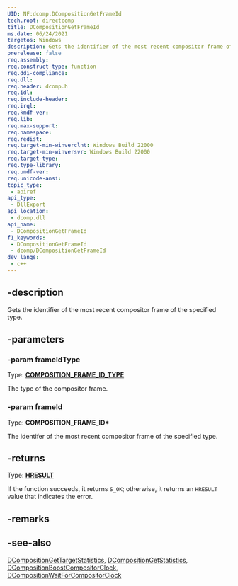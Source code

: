 ```yaml
---
UID: NF:dcomp.DCompositionGetFrameId
tech.root: directcomp
title: DCompositionGetFrameId
ms.date: 06/24/2021
targetos: Windows
description: Gets the identifier of the most recent compositor frame of the specified type.
prerelease: false
req.assembly: 
req.construct-type: function
req.ddi-compliance: 
req.dll: 
req.header: dcomp.h
req.idl: 
req.include-header: 
req.irql: 
req.kmdf-ver: 
req.lib: 
req.max-support: 
req.namespace: 
req.redist: 
req.target-min-winverclnt: Windows Build 22000
req.target-min-winversvr: Windows Build 22000
req.target-type: 
req.type-library: 
req.umdf-ver: 
req.unicode-ansi: 
topic_type:
 - apiref
api_type:
 - DllExport
api_location:
 - dcomp.dll
api_name:
 - DCompositionGetFrameId
f1_keywords:
 - DCompositionGetFrameId
 - dcomp/DCompositionGetFrameId
dev_langs:
 - c++
---
```


## -description

Gets the identifier of the most recent compositor frame of the specified type.

## -parameters

### -param frameIdType

Type: **[COMPOSITION_FRAME_ID_TYPE](../dcomptypes/ne-dcomptypes-composition_frame_id_type.md)**

The type of the compositor frame.

### -param frameId

Type: **COMPOSITION_FRAME_ID\***

The identifer of the most recent compositor frame of the specified type.

## -returns

Type: **[HRESULT](/windows/win32/com/structure-of-com-error-codes)**

If the function succeeds, it returns `S_OK`; otherwise, it returns an `HRESULT` value that indicates the error.

## -remarks

## -see-also

[DCompositionGetTargetStatistics](nf-dcomp-dcompositiongettargetstatistics.md), [DCompositionGetStatistics](nf-dcomp-dcompositiongetstatistics.md), [DCompositionBoostCompositorClock](nf-dcomp-dcompositionboostcompositorclock.md), [DCompositionWaitForCompositorClock](nf-dcomp-dcompositionwaitforcompositorclock.md)
